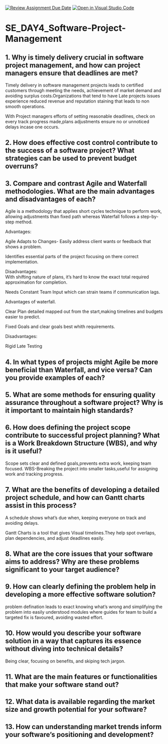 [![Review Assignment Due Date](https://classroom.github.com/assets/deadline-readme-button-22041afd0340ce965d47ae6ef1cefeee28c7c493a6346c4f15d667ab976d596c.svg)](https://classroom.github.com/a/9pw6JKcu)
[![Open in Visual Studio Code](https://classroom.github.com/assets/open-in-vscode-2e0aaae1b6195c2367325f4f02e2d04e9abb55f0b24a779b69b11b9e10269abc.svg)](https://classroom.github.com/online_ide?assignment_repo_id=18580150&assignment_repo_type=AssignmentRepo)
# SE_DAY4_Software-Project-Management
## 1. Why is timely delivery crucial in software project management, and how can project managers ensure that deadlines are met?
Timely delivery in software management projects leads to certified customers through meeting the needs, achievement of market demand and avoiding surplus costs.Organizations that tend to have Late projects issues experience reduced  revenue and reputation staining that leads to non smooth operations.

With Project managers efforts of  setting reasonable deadlines, check  on every track progress made,plans adjustments ensure no or unnoticed delays incase one occurs.



## 2. How does effective cost control contribute to the success of a software project? What strategies can be used to prevent budget overruns?

## 3. Compare and contrast Agile and Waterfall methodologies. What are the main advantages and disadvantages of each?

Agile is a methodology that applies short cycles technique to perform work, allowing adjustments than fixed path whereas Waterfall follows a step-by-step method.

Advantages:  

Agile Adapts to Changes- Easily address client wants or feedback that shows a problem.

Identifies essential parts of the project focusing on there correct implementation.

Disadvantages:  
With shifting nature of plans, it’s hard to know the exact total required approximation for completion.  

Needs Constant Team Input which can strain teams if communication lags.

Advantages of waterfall.

Clear Plan detailed mapped out from the start,making timelines and budgets easier to predict.  

Fixed Goals and clear goals best whith requirements. 

Disadvantages:  

Rigid 
Late Testing






## 4. In what types of projects might Agile be more beneficial than Waterfall, and vice versa? Can you provide examples of each?

## 5. What are some methods for ensuring quality assurance throughout a software project? Why is it important to maintain high standards?

## 6. How does defining the project scope contribute to successful project planning? What is a Work Breakdown Structure (WBS), and why is it useful?

Scope sets clear and defined goals,prevents extra work, keeping team focused.
WBS-Breaking the project into smaller tasks,useful for assigning work and tracking progress.



## 7. What are the benefits of developing a detailed project schedule, and how can Gantt charts assist in this process?
A schedule shows what’s due when, keeping everyone on track and avoiding delays.

Gantt Charts is a tool that gives Visual timelines.They help spot overlaps, plan dependencies, and adjust deadlines easily.

## 8. What are the core issues that your software aims to address? Why are these problems significant to your target audience?

## 9. How can clearly defining the problem help in developing a more effective software solution?
problem defination leads to exact knowing  what’s wrong and simplifying the problem into easily understood modules where guides for team to build a targeted fix is favoured, avoiding wasted effort.  





## 10. How would you describe your software solution in a way that captures its essence without diving into technical details?
Being clear, focusing on benefits, and skiping tech jargon.

## 11. What are the main features or functionalities that make your software stand out?

## 12. What data is available regarding the market size and growth potential for your software?
## 13. How can understanding market trends inform your software’s positioning and development?
